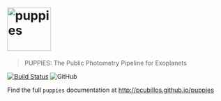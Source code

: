 # <img alt="puppies" src="https://github.com/pcubillos/puppies/tree/aprilis/docs/logo_puppies3.png" height="100">
> PUPPIES: The Public Photometry Pipeline for Exoplanets

[![Build Status](https://travis-ci.com/pcubillos/puppies.svg?branch=aprilis)](https://travis-ci.com/pcubillos/puppies)
![GitHub](https://img.shields.io/github/license/pcubillos/puppies.svg?color=blue)

Find the full ``puppies`` documentation at <http://pcubillos.github.io/puppies>


